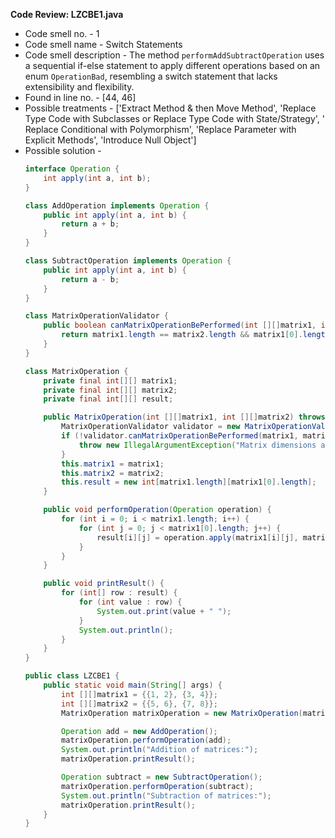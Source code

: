 **Code Review: LZCBE1.java**

- Code smell no. - 1
- Code smell name - Switch Statements
- Code smell description - The method `performAddSubtractOperation` uses a sequential if-else statement to apply different operations based on an enum `OperationBad`, resembling a switch statement that lacks extensibility and flexibility.
- Found in line no. - [44, 46]
- Possible treatments - ['Extract Method & then Move Method', 'Replace Type Code with Subclasses or Replace Type Code with State/Strategy', ' Replace Conditional with Polymorphism', 'Replace Parameter with Explicit Methods', 'Introduce Null Object']
- Possible solution - 
  ```java
  interface Operation {
      int apply(int a, int b);
  }

  class AddOperation implements Operation {
      public int apply(int a, int b) {
          return a + b;
      }
  }

  class SubtractOperation implements Operation {
      public int apply(int a, int b) {
          return a - b;
      }
  }

  class MatrixOperationValidator {
      public boolean canMatrixOperationBePerformed(int [][]matrix1, int [][]matrix2) {
          return matrix1.length == matrix2.length && matrix1[0].length == matrix2[0].length;
      }
  }

  class MatrixOperation {
      private final int[][] matrix1;
      private final int[][] matrix2;
      private final int[][] result;

      public MatrixOperation(int [][]matrix1, int [][]matrix2) throws IllegalArgumentException {
          MatrixOperationValidator validator = new MatrixOperationValidator();
          if (!validator.canMatrixOperationBePerformed(matrix1, matrix2)) {
              throw new IllegalArgumentException("Matrix dimensions are not same");
          }
          this.matrix1 = matrix1;
          this.matrix2 = matrix2;
          this.result = new int[matrix1.length][matrix1[0].length];
      }

      public void performOperation(Operation operation) {
          for (int i = 0; i < matrix1.length; i++) {
              for (int j = 0; j < matrix1[0].length; j++) {
                  result[i][j] = operation.apply(matrix1[i][j], matrix2[i][j]);
              }
          }
      }

      public void printResult() {
          for (int[] row : result) {
              for (int value : row) {
                  System.out.print(value + " ");
              }
              System.out.println();
          }
      }
  }

  public class LZCBE1 {
      public static void main(String[] args) {
          int [][]matrix1 = {{1, 2}, {3, 4}};
          int [][]matrix2 = {{5, 6}, {7, 8}};
          MatrixOperation matrixOperation = new MatrixOperation(matrix1, matrix2);

          Operation add = new AddOperation();
          matrixOperation.performOperation(add);
          System.out.println("Addition of matrices:");
          matrixOperation.printResult();

          Operation subtract = new SubtractOperation();
          matrixOperation.performOperation(subtract);
          System.out.println("Subtraction of matrices:");
          matrixOperation.printResult();
      }
  }
  ```